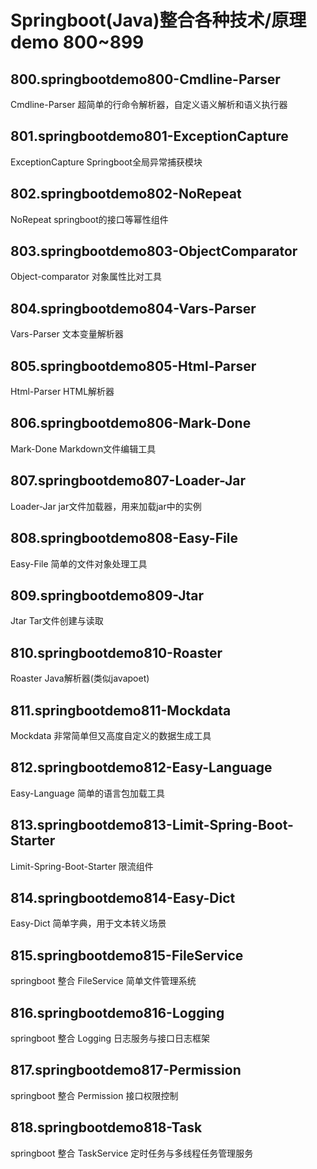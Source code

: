 # Springboot(Java)整合各种技术/原理demo 800~899
## 800.springbootdemo800-Cmdline-Parser
Cmdline-Parser 超简单的行命令解析器，自定义语义解析和语义执行器

## 801.springbootdemo801-ExceptionCapture
ExceptionCapture Springboot全局异常捕获模块

## 802.springbootdemo802-NoRepeat
NoRepeat springboot的接口等幂性组件

## 803.springbootdemo803-ObjectComparator
Object-comparator 对象属性比对工具

## 804.springbootdemo804-Vars-Parser
Vars-Parser 文本变量解析器

## 805.springbootdemo805-Html-Parser
Html-Parser HTML解析器

## 806.springbootdemo806-Mark-Done
Mark-Done Markdown文件编辑工具

## 807.springbootdemo807-Loader-Jar
Loader-Jar jar文件加载器，用来加载jar中的实例

## 808.springbootdemo808-Easy-File
Easy-File 简单的文件对象处理工具

## 809.springbootdemo809-Jtar
Jtar Tar文件创建与读取

## 810.springbootdemo810-Roaster
Roaster Java解析器(类似javapoet)

## 811.springbootdemo811-Mockdata
Mockdata 非常简单但又高度自定义的数据生成工具

## 812.springbootdemo812-Easy-Language
Easy-Language 简单的语言包加载工具

## 813.springbootdemo813-Limit-Spring-Boot-Starter
Limit-Spring-Boot-Starter 限流组件

## 814.springbootdemo814-Easy-Dict
Easy-Dict 简单字典，用于文本转义场景

## 815.springbootdemo815-FileService
springboot 整合 FileService 简单文件管理系统

## 816.springbootdemo816-Logging
springboot 整合 Logging 日志服务与接口日志框架

## 817.springbootdemo817-Permission
springboot 整合 Permission 接口权限控制

## 818.springbootdemo818-Task
springboot 整合 TaskService 定时任务与多线程任务管理服务